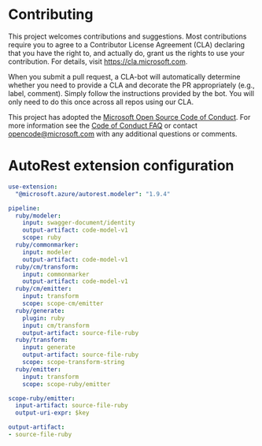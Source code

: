
# Contributing

This project welcomes contributions and suggestions.  Most contributions require you to agree to a
Contributor License Agreement (CLA) declaring that you have the right to, and actually do, grant us
the rights to use your contribution. For details, visit https://cla.microsoft.com.

When you submit a pull request, a CLA-bot will automatically determine whether you need to provide
a CLA and decorate the PR appropriately (e.g., label, comment). Simply follow the instructions
provided by the bot. You will only need to do this once across all repos using our CLA.

This project has adopted the [Microsoft Open Source Code of Conduct](https://opensource.microsoft.com/codeofconduct/).
For more information see the [Code of Conduct FAQ](https://opensource.microsoft.com/codeofconduct/faq/) or
contact [opencode@microsoft.com](mailto:opencode@microsoft.com) with any additional questions or comments.

# AutoRest extension configuration

``` yaml
use-extension:
  "@microsoft.azure/autorest.modeler": "1.9.4"

pipeline:
  ruby/modeler:
    input: swagger-document/identity
    output-artifact: code-model-v1
    scope: ruby
  ruby/commonmarker:
    input: modeler
    output-artifact: code-model-v1
  ruby/cm/transform:
    input: commonmarker
    output-artifact: code-model-v1
  ruby/cm/emitter:
    input: transform
    scope: scope-cm/emitter
  ruby/generate:
    plugin: ruby
    input: cm/transform
    output-artifact: source-file-ruby
  ruby/transform:
    input: generate
    output-artifact: source-file-ruby
    scope: scope-transform-string
  ruby/emitter:
    input: transform
    scope: scope-ruby/emitter

scope-ruby/emitter:
  input-artifact: source-file-ruby
  output-uri-expr: $key

output-artifact:
- source-file-ruby
```
